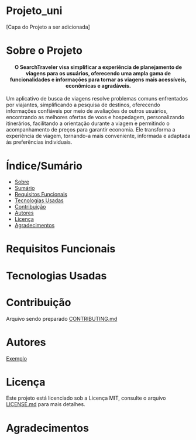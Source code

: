 # Projeto_uni


[Capa do Projeto a ser adicionada]

# Sobre o Projeto
<h4 align="center"> 
O SearchTraveler visa simplificar a experiência de planejamento de viagens para os usuários, oferecendo uma ampla gama de funcionalidades e informações para tornar as viagens mais acessíveis, econômicas e agradáveis.
</h4>

Um aplicativo de busca de viagens resolve problemas comuns enfrentados por viajantes, simplificando a pesquisa de destinos, oferecendo informações confiáveis por meio de avaliações de outros usuários, encontrando as melhores ofertas de voos e hospedagem, personalizando itinerários, facilitando a orientação durante a viagem e permitindo o acompanhamento de preços para garantir economia. Ele transforma a experiência de viagem, tornando-a mais conveniente, informada e adaptada às preferências individuais.
</h4>

# Índice/Sumário

* [Sobre](#sobre-o-projeto)
* [Sumário](#índice/sumário)
* [Requisitos Funcionais](#requisitos-funcionais)
* [Tecnologias Usadas](#tecnologias-usadas)
* [Contribuição](#contribuição)
* [Autores](#autores)
* [Licença](#licença)
* [Agradecimentos](#agradecimentos)


# Requisitos Funcionais 



# Tecnologias Usadas


# Contribuição

Arquivo sendo preparado [CONTRIBUTING.md](CONTRIBUTING.md) 
# Autores

[Exemplo](https://github.com/testing-library/react-testing-library#contributors)

# Licença

Este projeto está licenciado sob a Licença MIT,  consulte o arquivo [LICENSE.md](LICENSE.md) para mais detalhes.

# Agradecimentos


